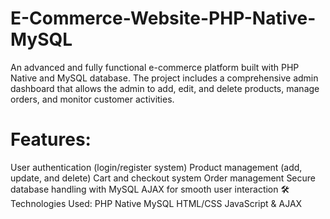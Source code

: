 # E-Commerce-Website-PHP-Native-MySQL
An advanced and fully functional e-commerce platform built with PHP Native and MySQL database. The project includes a comprehensive admin dashboard that allows the admin to add, edit, and delete products, manage orders, and monitor customer activities.
# Features:
User authentication (login/register system)
Product management (add, update, and delete)
Cart and checkout system
Order management
Secure database handling with MySQL
AJAX for smooth user interaction
🛠️ Technologies Used:
PHP Native
MySQL
HTML/CSS
JavaScript & AJAX
